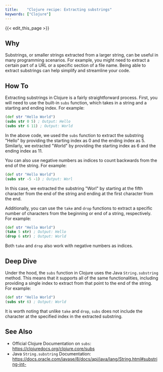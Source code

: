 ```yaml
---
title:    "Clojure recipe: Extracting substrings"
keywords: ["Clojure"]
---
```


{{< edit_this_page >}}

## Why

Substrings, or smaller strings extracted from a larger string, can be useful in many programming scenarios. For example, you might need to extract a certain part of a URL or a specific section of a file name. Being able to extract substrings can help simplify and streamline your code.

## How To

Extracting substrings in Clojure is a fairly straightforward process. First, you will need to use the built-in `subs` function, which takes in a string and a starting and ending index. For example:

```Clojure
(def str "Hello World")
(subs str 0 5) ; Output: Hello
(subs str 6 11) ; Output: World
```

In the above code, we used the `subs` function to extract the substring "Hello" by providing the starting index as 0 and the ending index as 5. Similarly, we extracted "World" by providing the starting index as 6 and the ending index as 11.

You can also use negative numbers as indices to count backwards from the end of the string. For example:

```Clojure
(def str "Hello World")
(subs str -5 -1) ; Output: Worl
```

In this case, we extracted the substring "Worl" by starting at the fifth character from the end of the string and ending at the first character from the end.

Additionally, you can use the `take` and `drop` functions to extract a specific number of characters from the beginning or end of a string, respectively. For example:

```Clojure
(def str "Hello World")
(take 5 str) ; Output: Hello
(drop 6 str) ; Output: World
```

Both `take` and `drop` also work with negative numbers as indices.

## Deep Dive

Under the hood, the `subs` function in Clojure uses the Java `String.substring` method. This means that it supports all of the same functionalities, including providing a single index to extract from that point to the end of the string. For example:

```Clojure
(def str "Hello World")
(subs str 6) ; Output: World
```

It is worth noting that unlike `take` and `drop`, `subs` does not include the character at the specified index in the extracted substring.

## See Also

- Official Clojure Documentation on `subs`: https://clojuredocs.org/clojure.core/subs
- Java `String.substring` Documentation: https://docs.oracle.com/javase/8/docs/api/java/lang/String.html#substring-int-